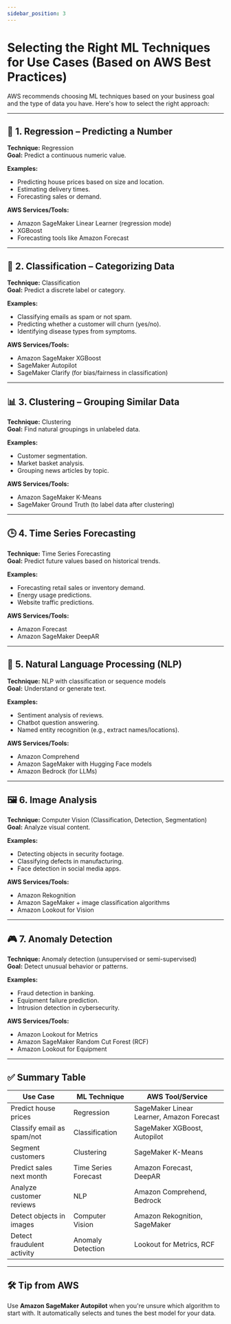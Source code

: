 ```yaml
---
sidebar_position: 3
---
```


# Selecting the Right ML Techniques for Use Cases (Based on AWS Best Practices)

AWS recommends choosing ML techniques based on your business goal and the type of data you have. Here's how to select the right approach:

---

## 🎯 1. Regression – Predicting a Number

**Technique:** Regression  
**Goal:** Predict a continuous numeric value.

**Examples:**
- Predicting house prices based on size and location.
- Estimating delivery times.
- Forecasting sales or demand.

**AWS Services/Tools:**
- Amazon SageMaker Linear Learner (regression mode)
- XGBoost
- Forecasting tools like Amazon Forecast

---

## 🧾 2. Classification – Categorizing Data

**Technique:** Classification  
**Goal:** Predict a discrete label or category.

**Examples:**
- Classifying emails as spam or not spam.
- Predicting whether a customer will churn (yes/no).
- Identifying disease types from symptoms.

**AWS Services/Tools:**
- Amazon SageMaker XGBoost
- SageMaker Autopilot
- SageMaker Clarify (for bias/fairness in classification)

---

## 📊 3. Clustering – Grouping Similar Data

**Technique:** Clustering  
**Goal:** Find natural groupings in unlabeled data.

**Examples:**
- Customer segmentation.
- Market basket analysis.
- Grouping news articles by topic.

**AWS Services/Tools:**
- Amazon SageMaker K-Means
- SageMaker Ground Truth (to label data after clustering)

---

## 🕒 4. Time Series Forecasting

**Technique:** Time Series Forecasting  
**Goal:** Predict future values based on historical trends.

**Examples:**
- Forecasting retail sales or inventory demand.
- Energy usage predictions.
- Website traffic predictions.

**AWS Services/Tools:**
- Amazon Forecast
- Amazon SageMaker DeepAR

---

## 🧠 5. Natural Language Processing (NLP)

**Technique:** NLP with classification or sequence models  
**Goal:** Understand or generate text.

**Examples:**
- Sentiment analysis of reviews.
- Chatbot question answering.
- Named entity recognition (e.g., extract names/locations).

**AWS Services/Tools:**
- Amazon Comprehend
- Amazon SageMaker with Hugging Face models
- Amazon Bedrock (for LLMs)

---

## 🖼️ 6. Image Analysis

**Technique:** Computer Vision (Classification, Detection, Segmentation)  
**Goal:** Analyze visual content.

**Examples:**
- Detecting objects in security footage.
- Classifying defects in manufacturing.
- Face detection in social media apps.

**AWS Services/Tools:**
- Amazon Rekognition
- Amazon SageMaker + image classification algorithms
- Amazon Lookout for Vision

---

## 🎮 7. Anomaly Detection

**Technique:** Anomaly detection (unsupervised or semi-supervised)  
**Goal:** Detect unusual behavior or patterns.

**Examples:**
- Fraud detection in banking.
- Equipment failure prediction.
- Intrusion detection in cybersecurity.

**AWS Services/Tools:**
- Amazon Lookout for Metrics
- Amazon SageMaker Random Cut Forest (RCF)
- Amazon Lookout for Equipment

---

## ✅ Summary Table

| Use Case                   | ML Technique         | AWS Tool/Service                          |
| -------------------------- | -------------------- | ----------------------------------------- |
| Predict house prices       | Regression           | SageMaker Linear Learner, Amazon Forecast |
| Classify email as spam/not | Classification       | SageMaker XGBoost, Autopilot              |
| Segment customers          | Clustering           | SageMaker K-Means                         |
| Predict sales next month   | Time Series Forecast | Amazon Forecast, DeepAR                   |
| Analyze customer reviews   | NLP                  | Amazon Comprehend, Bedrock                |
| Detect objects in images   | Computer Vision      | Amazon Rekognition, SageMaker             |
| Detect fraudulent activity | Anomaly Detection    | Lookout for Metrics, RCF                  |

---

## 🛠 Tip from AWS

Use **Amazon SageMaker Autopilot** when you're unsure which algorithm to start with. It automatically selects and tunes the best model for your data.
